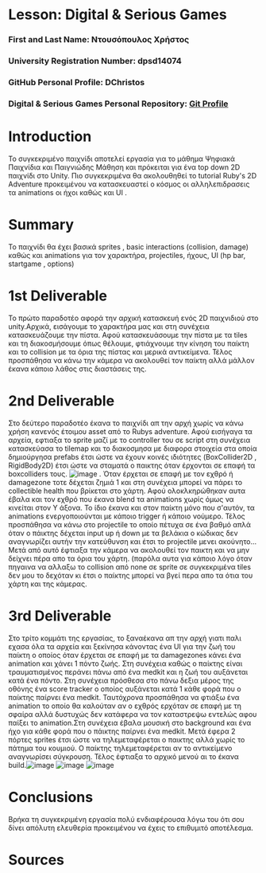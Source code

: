 # Lesson: Digital & Serious Games

### First and Last Name: Ντουσόπουλος Χρήστος
### University Registration Number: dpsd14074
### GitHub Personal Profile: DChristos
### Digital & Serious Games Personal Repository: [Git Profile](https://github.com/DChristos/Role-Playing-Game)

# Introduction
Το συγκεκριμένο παιχνίδι αποτελεί εργασία για το μάθημα Ψηφιακά Παιχνίδια και Παιγνιώδης Μάθηση και πρόκειται για ένα top down 2D παιχνίδι στο Unity. Πιο συγκεκριμένα θα ακολουθηθεί το tutorial Ruby's 2D Adventure προκειμένου να κατασκευαστεί ο κόσμος οι αλληλεπιδρασεις τα animations οι ήχοι καθώς και UI .

# Summary
Το παιχνίδι θα έχει βασικά sprites , basic interactions (collision, damage) καθώς και animations για τον χαρακτήρα, projectiles, ήχους, UI (hp bar, startgame , options) 

# 1st Deliverable
Το πρώτο παραδοτέο αφορά την αρχική κατασκευή ενός 2D παιχνιδιού στο unity.Αρχικά, εισάγουμε το χαρακτήρα μας και στη συνέχεια κατασκευάζουμε την πίστα. Αφού κατασκευάσουμε την πίστα με τα tiles και τη διακοσμήσουμε όπως θέλουμε, φτιάχνουμε την κίνηση του παίκτη και το collision με τα όρια της πίστας και μερικά αντικείμενα.
Τέλος προσπάθησα να κάνω την κάμερα να ακολουθεί τον παίκτη αλλά μάλλον έκανα κάποιο λάθος στις διαστάσεις της.



# 2nd Deliverable
Στο δεύτερο παραδοτέο έκανα το παιχνίδι απ την αρχή χωρίς να κάνω χρήση κανενός έτοιμου asset από το Rubys adventure. Αφού εισήγαγα τα αρχεία, εφτιαξα το sprite μαζί με το controller του σε script στη συνέχεια κατασκεύασα το tilemap και το διακοσμησα με διαφορα στοιχεία στα οποία δημιούργησα prefabs έτσι ώστε να έχουν κοινές ιδιότητες (BoxCollider2D , RigidBody2D) έτσι ώστε να σταματά ο παικτης όταν έρχονται σε επαφή τα boxcolliders τους. ![image](https://user-images.githubusercontent.com/101404565/208126108-765722ce-9c26-49e2-b2c6-c1f53f4bc721.png) . Όταν έρχεται σε επαφή με τον εχθρό ή damagezone τοτε δέχεται ζημιά 1 και στη συνέχεια μπορεί να πάρει το collectible health που βρίκεται στο χάρτη. 
Αφού ολοκλκηρώθηκαν αυτα έβαλα και τον εχθρό που έκανα blend τα animations χωρίς όμως να κινείται στον Y άξονα. Το ίδιο έκανα και στον παίκτη μόνο που σ'αυτόν, τα animations ενεργοποιούνται με κάποιο trigger ή κάποιο νούμερο. Τέλος προσπάθησα να κάνω στο projectile το οποίο πέτυχα σε ένα βαθμό απλά όταν ο πάικτης δέχεται input up ή down με τα βελάκια ο κώδικας δεν αναγνωρίζει αυτήν την κατεύθυνση και έτσι το projectile μενει ακούνητο... Μετά από αυτό έφτιαξα την κάμερα να ακολουθεί τον παικτη και να μην δείχνει πέρα απο τα όρια του χάρτη. (παρόλα αυτα για κάποιο λόγο όταν πηγαινα να αλλαξω το collision από none σε sprite σε συγκεκριμένα tiles δεν μου το δεχόταν κι έτσι ο παίκτης μπορεί να βγεί περα απο τα ότια του χάρτη και της κάμερας. 

# 3rd Deliverable 
Στο τρίτο κομμάτι της εργασίας, το ξαναέκανα απ την αρχή γιατι παλι εχασα όλα τα αρχεία και ξεκίνησα κάνοντας ένα UI για την ζωή του παίκτη ο οποίος όταν έρχεται σε επαφή με τα damagezones κάνει ένα animation και χάνει 1 πόντο ζωής. Στη συνέχεια καθώς ο παίκτης είναι τραυματισμένος περάνει πάνω από ένα medkit και η ζωή του αυξάνεται κατά ένα πόντο. Στη συνέχεια πρόσθεσα στο πάνω δεξια μέρος της οθόνης ένα score tracker o οποίος αυξάνεται κατά 1 κάθε φορά που ο παίκτης παίρνει ένα medkit. Ταυτόχρονα προσπάθησα να φτιάξω ένα animation το οποίο θα καλούταν αν ο εχθρός ερχόταν σε επαφή με τη σφαίρα αλλά δυστυχώς δεν κατάφερα να τον καταστρεψω εντελώς αφου παίξει το animation.Στη συνέχεια έβαλα μουσική στο background και ένα ήχο για κάθε φορά που ο πάικτης παίρνει ένα medkit. Μετά έφερα 2 πόρτες sprites έτσι ώστε να τηλεμεταφέρεται ο παικτης αλλά χωρίς το πάτημα του κουμιού. Ο παίκτης τηλεμεταφέρεται αν το αντικείμενο αναγνωρίσει σύγκρουση. Τέλος έφτιαξα το αρχικό μενού αι το έκανα build.![image](https://user-images.githubusercontent.com/101404565/212131479-4bea3863-bca8-4a1e-a2f1-035c2a646476.png)
![image](https://user-images.githubusercontent.com/101404565/212131559-e34d6349-68a4-44a2-a8f5-17aa9ae99ea8.png)
![image](https://user-images.githubusercontent.com/101404565/212131715-4fa1be21-bc5b-4747-a27a-26eed2db7bb8.png)

  

# Conclusions
Βρήκα τη συγκεκριμένη εργασία πολύ ενδιαφέρουσα λόγω του ότι σου δίνει απόλυτη ελευθερία προκειμένου να έχεις το επιθυμιτό αποτέλεσμα. 

# Sources
